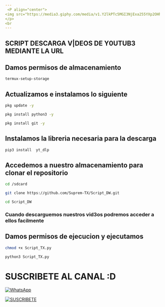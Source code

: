 ```yaml
---
 <P align="center">
<img src="https://media3.giphy.com/media/v1.Y2lkPTc5MGI3NjExa255YXp2OHhva3B4a3B1MmVlZTQxeHdrNDEzMmwweGp2MWh6YTNnbCZlcD12MV9pbnRlcm5hbF9naWZfYnlfaWQmY3Q9Zw/fdDqAwu0yr6KC9rXov/giphy.gif" width="260" height="260"/>
</p>
<br
---
```

##

##

## SCRIPT DESCARGA V|DEOS DE Y0UTUB3 MEDIANTE LA URL

## Damos permisos de almacenamiento 
```bash
termux-setup-storage
```
## Actualizamos e instalamos lo siguiente 
```bash
pkg update -y
```
```bash
pkg install python3 -y
```
```bash
pkg install git -y
```

## Instalamos la libreria necesaria para la descarga
```bash
pip3 install  yt_dlp
```
## Accedemos a nuestro almacenamiento para clonar el repositorio
```bash
cd /sdcard
```
```bash
git clone https://github.com/Suprem-TX/Script_DW.git
```
```bash
cd Script_DW
```
### Cuando descarguemos nuestros vid3os podremos acceder a ellos facilmente
## Damos permisos de ejecucion y ejecutamos
```bash
chmod +x Script_TX.py
```
```bash
python3 Script_TX.py
```
# SUSCRIBETE AL CANAL :D

[![WhatsApp](https://img.shields.io/badge/%20WhatsApp-25D366?style=for-the-badge&logo=whatsapp&logoColor=white)](https://wa.me/5655424544)

[![SUSCRIBETE](https://img.shields.io/badge/SUSCRIBETE%20-FF0000?style=for-the-badge&logo=youtube&logoColor=white)](https://www.youtube.com/@SupremTX9/featured)
